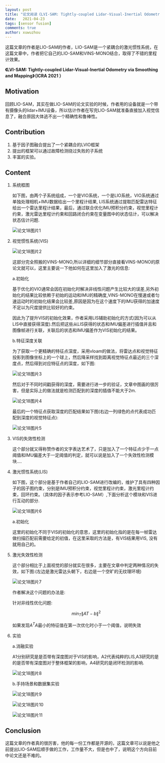 ```yaml
---
layout: post
title: "论文阅读《LVI-SAM: Tightly-coupled Lidar-Visual-Inertial Odometry via Smoothing and Mapping》"
date:   2021-04-23
tags: [sensor fusion]
comments: true
author: xuwuzhou
---
```


这篇文章的作者是LIO-SAM的作者，LIO-SAM是一个紧耦合的激光惯性系统，在这篇文章中，作者把它自己的LIO-SAM和VINS-MONO结合，取得了不错的里程计效果。

<!-- more -->

**《LVI-SAM: Tightly-coupled Lidar-Visual-Inertial Odometry via Smoothing and Mapping》（ICRA 2021 ）**

## Motivation

   回顾LIO-SAM，其实在做LIO-SAM的论文实验的时候，作者用的设备就是一个带有摄像头的lidar+IMU设备，所以估计作者在写完LIO-SAM就准备直接加入视觉信息了，融合原因大体逃不出一个精确性和鲁棒性。

## Contribution

1. 基于因子图融合提出了一个紧耦合的LVIO框架
2. 提出的框架可以通过故障检测绕过失败的子系统
3. 丰富的实验。

## Content 

1. 系统框图

   如下图，由两个子系统组成，一个是VIO系统，一个是LIO系统，VIO系统通过单独处理相机+IMU数据给出一个里程计结果, LIS系统通过提取匹配雷达特征给出一个雷达里程计结果，最后，通过联合优化IMU预积分约束，视觉里程计约束，激光雷达里程计约束和回路闭合约束在变量图中的状态估计，可以解决状态估计问题.
   
   ![论文18图片1](../images/论文18图片1.png)
   
2. 视觉惯性系统(VIS)

   ![论文18图片2](../images/论文18图片2.png)

   这部分完全照搬的VINS-MONO,所以详细的细节部分直接看VINS-MONO的原论文就可以，这里主要说一下他如何在这里加入了激光的信息:
   
   a.初始化
   
   基于优化的VIO通常会因在初始化时解决非线性问题产生比较大的误差,另外初始化的结果比较依赖于初始的运动和IMU的精确度,VINS-MONO在慢速或者匀速运动时的初始化结果会比较差,原因是因为在这个速度下的IMU获得的加速度不足以为尺度提供比较好的约束。
   
   因此为了提升VIS的初始化效果，作者采用LIS辅助初始化的方式(因为可以从LIS中直接获得深度).然后把这些从LIS获得的状态和IMU偏差进行插值并且和图像帧进行关联，关联后的状态和IMU偏差作为VIS初始化的结果。
   
   b.特征深度关联
   
   为了获取一个更精确的特征点深度，采用vloam的做法，将雷达点和视觉特征投影到图像坐标上的一个球上，然后降采样找到距离视觉特征点最近的三个深度点，然后得到对应特征点的深度，如下图:
   
   ![论文18图片3](../images/论文18图片3.png)
   
   然后对于不同时间戳获得的深度，需要进行进一步的验证，文章中图画的很厉害，但是实际上的做法就是检测匹配到的深度的插值不能大于2m.
   
   ![论文18图片4](../images/论文18图片4.png)
   
   最后的一个特征点获取深度的匹配结果如下图(右边一列绿色的点代表成功匹配到深度的视觉特征点):
   
   ![论文18图片5](../images/论文18图片5.png)
   
3. VIS的失效性检测

   这个部分就又得称赞作者的文字表达艺术了，只是加入了一个特征点少于一点阈值和IMU偏差大于一定阈值的判定，就可以说是加入了一个失效性检测模块....

4. 激光惯性系统(LIS)

   如下图，这个部分是基于作者自己的LIO-SAM进行改编的，维护了具有四种因子的因子图约束，分别是IMU预积分约束，视觉里程计约束，激光里程计约束，回环约束。（具体的因子表示参考LIO-SAM）,下面分析这个模块和VIS进行互动的部分.

   ![论文18图片6](../images/论文18图片6.png)
   
   a.初始化
   
   这里的初始化不同于VIS的初始化的意思，这里的初始化指的是在每一帧雷达做扫描匹配前需要给定的初值，在这里采取的方法是，有VIS结果用VIS, 没有就用自己的。
   
5. 激光失效性检测

   这个部分相比于上面视觉的部分就实在很多，主要在文章中判定两种情况的失效，如下图:(左边是激光雷达头朝下，右边是一个空旷的无纹理环境)
   
   ![论文18图片7](../images/论文18图片7.png)
   
   作者解决这个问题的办法是:
   
   针对非线性优化问题:
   
   $$
   min_T\|AT-b\|^2
   $$
   
   如果发现$A^T A$最小的特征值在第一次优化时小于一个阈值，说明失效
   
6. 实验

   a.消融实验
   
   A1分别研究是是否带有深度图对于VIS的影响，A2代表纯粹的LIS,A3研究的是的是否带有深度图对于整体框架的影响，A4研究的是闭环检测的影响.
   
   ![论文18图片8](../images/论文18图片8.png)
   
   b.手持场景和数据集实验
   
   ![论文18图片9](../images/论文18图片9.png)
   
   ![论文18图片10](../images/论文18图片10.png)
   
   ![论文18图片11](../images/论文18图片11.png)
   
## Conclusion

   这篇文章的作者真的很厉害，他的每一份工作都是开源的，这篇文章可以说是他之前提出LIO-SAM后顺手做的工作，工作量不大，但是也中了，说明这个方向目前中论文还是不难的。
